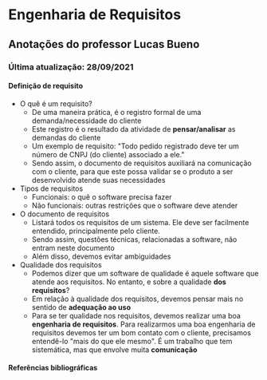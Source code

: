 # Engenharia de Requisitos

## Anotações do professor Lucas Bueno

### Última atualização: 28/09/2021

#### Definição de requisito
* O quê é um requisito?
	* De uma maneira prática, é o registro formal de uma demanda/necessidade do cliente
	* Este registro é o resultado da atividade de **pensar/analisar** as demandas do cliente
	* Um exemplo de requisito: "Todo pedido registrado deve ter um número de CNPJ (do cliente) associado a ele."
	* Sendo assim, o documento de requisitos auxiliará na comunicação com o cliente, para que este possa validar se o produto a ser desenvolvido atende suas necessidades
* Tipos de requisitos
	* Funcionais: o quê o software precisa fazer
	* Não funcionais: outras restrições que o software deve atender
* O documento de requisitos
	* Listará todos os requisitos de um sistema. Ele deve ser facilmente entendido, principalmente pelo cliente. 
	* Sendo assim, questões técnicas, relacionadas a software, não entram neste documento
	* Além disso, devemos evitar ambiguidades
* Qualidade dos requisitos
	* Podemos dizer que um software de qualidade é aquele software que atende aos requisitos. No entanto, e sobre a qualidade **dos requisitos**?
	* Em relação à qualidade dos requisitos, devemos pensar mais no sentido de **adequação ao uso**
	* Para se ter qualidade nos requisitos, devemos realizar uma boa **engenharia de requisitos**. Para realizarmos uma boa engenharia de requisitos devemos ter um bom contato com o cliente, precisamos entendê-lo "mais do que ele mesmo". É um trabalho que tem sistemática, mas que envolve muita **comunicação**

#### Referências bibliográficas
